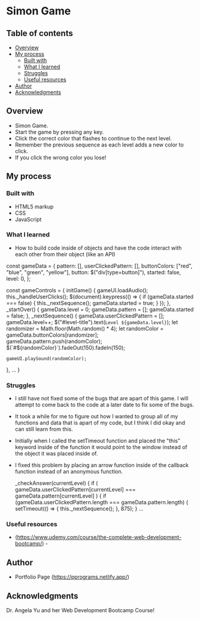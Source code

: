 # Simon Game

## Table of contents

- [Overview](#overview)
- [My process](#my-process)
  - [Built with](#built-with)
  - [What I learned](#what-i-learned)
  - [Struggles](#struggles)
  - [Useful resources](#useful-resources)
- [Author](#author)
- [Acknowledgments](#acknowledgments)

## Overview
- Simon Game.
- Start the game by pressing any key.
- Click the correct color that flashes to continue to the next level. 
- Remember the previous sequence as each level adds a new color to click.
- If you click the wrong color you lose!

## My process

### Built with

- HTML5 markup
- CSS 
- JavaScript 

### What I learned

- How to build code inside of objects and have the code interact with each other from their object (like an API)

const gameData = {
  pattern: [],
  userClickedPattern: [],
  buttonColors: ["red", "blue", "green", "yellow"],
  button: $("div[type=button]"),
  started: false,
  level: 0,
};

const gameControls = {
  initGame() {
    gameUI.loadAudio();
    this._handleUserClicks();
    $(document).keypress(() => {
      if (gameData.started === false) {
        this._nextSequence();
        gameData.started = true;
      }
    });
  },
  _startOver() {
    gameData.level = 0;
    gameData.pattern = [];
    gameData.started = false;
  },
  _nextSequence() {
    gameData.userClickedPattern = [];
    gameData.level++;
    $("#level-title").text(`Level ${gameData.level}`);
    let randomizer = Math.floor(Math.random() * 4);
    let randomColor = gameData.buttonColors[randomizer];
    gameData.pattern.push(randomColor);
    $(`#${randomColor}`).fadeOut(150).fadeIn(150);

    gameUI.playSound(randomColor);
  },
  ... }
  
### Struggles

- I still have not fixed some of the bugs that are apart of this game. I will attempt to come back to the code at a later date to fix some of the bugs.
- It took a while for me to figure out how I wanted to group all of my functions and data that is apart of my code, but I think I did okay and can still learn from this.
- Initially when I called the setTimeout function and placed the "this" keyword inside of the function it would point to the window instead of the object it was placed inside of.
- I fixed this problem by placing an arrow function inside of the callback function instead of an anonymous function.

  _checkAnswer(currentLevel) {
      if (
        gameData.userClickedPattern[currentLevel] ===
        gameData.pattern[currentLevel]
      ) {
        if (gameData.userClickedPattern.length === gameData.pattern.length) {
          setTimeout(() => {
            this._nextSequence();
          }, 875);
        } ...


### Useful resources

- (https://www.udemy.com/course/the-complete-web-development-bootcamp/) - 

## Author

- Portfolio Page (https://pprograms.netlify.app/)

## Acknowledgments

Dr. Angela Yu and her Web Development Bootcamp Course!
